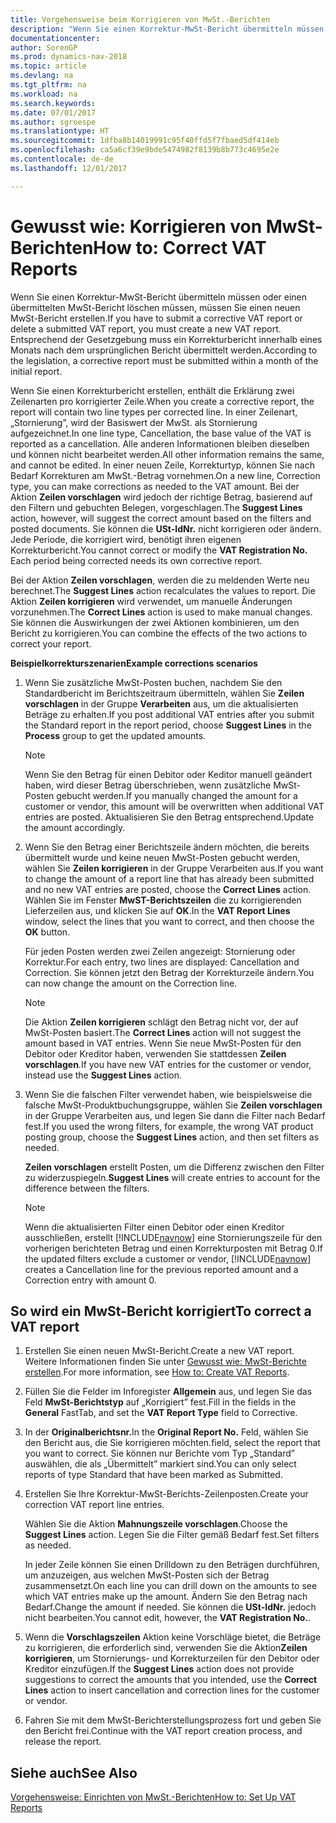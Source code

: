 ```yaml
---
title: Vorgehensweise beim Korrigieren von MwSt.-Berichten
description: "Wenn Sie einen Korrektur-MwSt-Bericht übermitteln müssen oder einen übermittelten MwSt-Bericht löschen müssen, müssen Sie einen neuen MwSt-Bericht erstellen. Entsprechend der Gesetzgebung muss ein Korrekturbericht innerhalb eines Monats nach dem ursprünglichen Bericht übermittelt werden."
documentationcenter: 
author: SorenGP
ms.prod: dynamics-nav-2018
ms.topic: article
ms.devlang: na
ms.tgt_pltfrm: na
ms.workload: na
ms.search.keywords: 
ms.date: 07/01/2017
ms.author: sgroespe
ms.translationtype: HT
ms.sourcegitcommit: 1dfba8b14019991c95f40ffd5f7fbaed5df414eb
ms.openlocfilehash: ca5a6cf39e9bde5474982f8139b8b773c4695e2e
ms.contentlocale: de-de
ms.lasthandoff: 12/01/2017

---
```

# <a name="how-to-correct-vat-reports"></a><span data-ttu-id="df809-104">Gewusst wie: Korrigieren von MwSt-Berichten</span><span class="sxs-lookup"><span data-stu-id="df809-104">How to: Correct VAT Reports</span></span>
<span data-ttu-id="df809-105">Wenn Sie einen Korrektur-MwSt-Bericht übermitteln müssen oder einen übermittelten MwSt-Bericht löschen müssen, müssen Sie einen neuen MwSt-Bericht erstellen.</span><span class="sxs-lookup"><span data-stu-id="df809-105">If you have to submit a corrective VAT report or delete a submitted VAT report, you must create a new VAT report.</span></span> <span data-ttu-id="df809-106">Entsprechend der Gesetzgebung muss ein Korrekturbericht innerhalb eines Monats nach dem ursprünglichen Bericht übermittelt werden.</span><span class="sxs-lookup"><span data-stu-id="df809-106">According to the legislation, a corrective report must be submitted within a month of the initial report.</span></span>  

<span data-ttu-id="df809-107">Wenn Sie einen Korrekturbericht erstellen, enthält die Erklärung zwei Zeilenarten pro korrigierter Zeile.</span><span class="sxs-lookup"><span data-stu-id="df809-107">When you create a corrective report, the report will contain two line types per corrected line.</span></span> <span data-ttu-id="df809-108">In einer Zeilenart, „Stornierung”, wird der Basiswert der MwSt. als Stornierung aufgezeichnet.</span><span class="sxs-lookup"><span data-stu-id="df809-108">In one line type, Cancellation, the base value of the VAT is reported as a cancellation.</span></span> <span data-ttu-id="df809-109">Alle anderen Informationen bleiben dieselben und können nicht bearbeitet werden.</span><span class="sxs-lookup"><span data-stu-id="df809-109">All other information remains the same, and cannot be edited.</span></span> <span data-ttu-id="df809-110">In einer neuen Zeile, Korrekturtyp, können Sie nach Bedarf Korrekturen am MwSt.-Betrag vornehmen.</span><span class="sxs-lookup"><span data-stu-id="df809-110">On a new line, Correction type, you can make corrections as needed to the VAT amount.</span></span> <span data-ttu-id="df809-111">Bei der Aktion **Zeilen vorschlagen** wird jedoch der richtige Betrag, basierend auf den Filtern und gebuchten Belegen, vorgeschlagen.</span><span class="sxs-lookup"><span data-stu-id="df809-111">The **Suggest Lines** action, however, will suggest the correct amount based on the filters and posted documents.</span></span> <span data-ttu-id="df809-112">Sie können die **USt-IdNr.** nicht korrigieren oder ändern. Jede Periode, die korrigiert wird, benötigt ihren eigenen Korrekturbericht.</span><span class="sxs-lookup"><span data-stu-id="df809-112">You cannot correct or modify the **VAT Registration No.** Each period being corrected needs its own corrective report.</span></span>  

<span data-ttu-id="df809-113">Bei der Aktion **Zeilen vorschlagen**, werden die zu meldenden Werte neu berechnet.</span><span class="sxs-lookup"><span data-stu-id="df809-113">The **Suggest Lines** action recalculates the values to report.</span></span> <span data-ttu-id="df809-114">Die Aktion **Zeilen korrigieren** wird verwendet, um manuelle Änderungen vorzunehmen.</span><span class="sxs-lookup"><span data-stu-id="df809-114">The **Correct Lines** action is used to make manual changes.</span></span> <span data-ttu-id="df809-115">Sie können die Auswirkungen der zwei Aktionen kombinieren, um den Bericht zu korrigieren.</span><span class="sxs-lookup"><span data-stu-id="df809-115">You can combine the effects of the two actions to correct your report.</span></span>  

<span data-ttu-id="df809-116">**Beispielkorrekturszenarien**</span><span class="sxs-lookup"><span data-stu-id="df809-116">**Example corrections scenarios**</span></span>  

1.  <span data-ttu-id="df809-117">Wenn Sie zusätzliche MwSt-Posten buchen, nachdem Sie den Standardbericht im Berichtszeitraum übermitteln, wählen Sie **Zeilen vorschlagen** in der Gruppe **Verarbeiten** aus, um die aktualisierten Beträge zu erhalten.</span><span class="sxs-lookup"><span data-stu-id="df809-117">If you post additional VAT entries after you submit the Standard report in the report period, choose **Suggest Lines** in the **Process** group to get the updated amounts.</span></span>  

    > [!NOTE]  
    >  <span data-ttu-id="df809-118">Wenn Sie den Betrag für einen Debitor oder Keditor manuell geändert haben, wird dieser Betrag überschrieben, wenn zusätzliche MwSt-Posten gebucht werden.</span><span class="sxs-lookup"><span data-stu-id="df809-118">If you manually changed the amount for a customer or vendor, this amount will be overwritten when additional VAT entries are posted.</span></span> <span data-ttu-id="df809-119">Aktualisieren Sie den Betrag entsprechend.</span><span class="sxs-lookup"><span data-stu-id="df809-119">Update the amount accordingly.</span></span>  

2.  <span data-ttu-id="df809-120">Wenn Sie den Betrag einer Berichtszeile ändern möchten, die bereits übermittelt wurde und keine neuen MwSt-Posten gebucht werden, wählen Sie **Zeilen korrigieren** in der Gruppe Verarbeiten aus.</span><span class="sxs-lookup"><span data-stu-id="df809-120">If you want to change the amount of a report line that has already been submitted and no new VAT entries are posted, choose the  **Correct Lines** action.</span></span> <span data-ttu-id="df809-121">Wählen Sie im Fenster **MwST-Berichtszeilen** die zu korrigierenden Lieferzeilen aus, und klicken Sie auf **OK**.</span><span class="sxs-lookup"><span data-stu-id="df809-121">In the **VAT Report Lines** window, select the lines that you want to correct, and then choose the **OK** button.</span></span>  

    <span data-ttu-id="df809-122">Für jeden Posten werden zwei Zeilen angezeigt: Stornierung oder Korrektur.</span><span class="sxs-lookup"><span data-stu-id="df809-122">For each entry, two lines are displayed: Cancellation and Correction.</span></span> <span data-ttu-id="df809-123">Sie können jetzt den Betrag der Korrekturzeile ändern.</span><span class="sxs-lookup"><span data-stu-id="df809-123">You can now change the amount on the Correction line.</span></span>  

    > [!NOTE]  
    >  <span data-ttu-id="df809-124">Die Aktion **Zeilen korrigieren** schlägt den Betrag nicht vor, der auf MwSt-Posten basiert.</span><span class="sxs-lookup"><span data-stu-id="df809-124">The **Correct Lines** action will not suggest the amount based in VAT entries.</span></span> <span data-ttu-id="df809-125">Wenn Sie neue MwSt-Posten für den Debitor oder Kreditor haben, verwenden Sie stattdessen **Zeilen vorschlagen**.</span><span class="sxs-lookup"><span data-stu-id="df809-125">If you have new VAT entries for the customer or vendor, instead use the **Suggest Lines** action.</span></span>  

3.  <span data-ttu-id="df809-126">Wenn Sie die falschen Filter verwendet haben, wie beispielsweise die falsche MwSt-Produktbuchungsgruppe, wählen Sie **Zeilen vorschlagen** in der Gruppe Verarbeiten aus, und legen Sie dann die Filter nach Bedarf fest.</span><span class="sxs-lookup"><span data-stu-id="df809-126">If you used the wrong filters, for example, the wrong VAT product posting group, choose the **Suggest Lines** action, and then set filters as needed.</span></span>  

    <span data-ttu-id="df809-127">**Zeilen vorschlagen** erstellt Posten, um die Differenz zwischen den Filter zu widerzuspiegeln.</span><span class="sxs-lookup"><span data-stu-id="df809-127">**Suggest Lines** will create entries to account for the difference between the filters.</span></span>  

    > [!NOTE]  
    >  <span data-ttu-id="df809-128">Wenn die aktualisierten Filter einen Debitor oder einen Kreditor ausschließen, erstellt [!INCLUDE[navnow](../../includes/navnow_md.md)] eine Stornierungszeile für den vorherigen berichteten Betrag und einen Korrekturposten mit Betrag 0.</span><span class="sxs-lookup"><span data-stu-id="df809-128">If the updated filters exclude a customer or vendor, [!INCLUDE[navnow](../../includes/navnow_md.md)] creates a Cancellation line for the previous reported amount and a Correction entry with amount 0.</span></span>

## <a name="to-correct-a-vat-report"></a><span data-ttu-id="df809-129">So wird ein MwSt-Bericht korrigiert</span><span class="sxs-lookup"><span data-stu-id="df809-129">To correct a VAT report</span></span>  

1.  <span data-ttu-id="df809-130">Erstellen Sie einen neuen MwSt-Bericht.</span><span class="sxs-lookup"><span data-stu-id="df809-130">Create a new VAT report.</span></span> <span data-ttu-id="df809-131">Weitere Informationen finden Sie unter [Gewusst wie: MwSt-Berichte erstellen](how-to-create-vat-reports.md).</span><span class="sxs-lookup"><span data-stu-id="df809-131">For more information, see [How to: Create VAT Reports](how-to-create-vat-reports.md).</span></span>  
2.  <span data-ttu-id="df809-132">Füllen Sie die Felder im Inforegister **Allgemein** aus, und legen Sie das Feld **MwSt-Berichtstyp** auf „Korrigiert” fest.</span><span class="sxs-lookup"><span data-stu-id="df809-132">Fill in the fields in the **General** FastTab, and set the **VAT Report Type** field to Corrective.</span></span>  
3.  <span data-ttu-id="df809-133">In der **Originalberichtsnr.**</span><span class="sxs-lookup"><span data-stu-id="df809-133">In the **Original Report No.**</span></span> <span data-ttu-id="df809-134">Feld, wählen Sie den Bericht aus, die Sie korrigieren möchten.</span><span class="sxs-lookup"><span data-stu-id="df809-134">field, select the report that you want to correct.</span></span> <span data-ttu-id="df809-135">Sie können nur Berichte vom Typ „Standard” auswählen, die als „Übermittelt” markiert sind.</span><span class="sxs-lookup"><span data-stu-id="df809-135">You can only select reports of type Standard that have been marked as Submitted.</span></span>  
4.  <span data-ttu-id="df809-136">Erstellen Sie Ihre Korrektur-MwSt-Berichts-Zeilenposten.</span><span class="sxs-lookup"><span data-stu-id="df809-136">Create your correction VAT report line entries.</span></span>  

    <span data-ttu-id="df809-137">Wählen Sie die Aktion **Mahnungszeile vorschlagen**.</span><span class="sxs-lookup"><span data-stu-id="df809-137">Choose the **Suggest Lines** action.</span></span> <span data-ttu-id="df809-138">Legen Sie die Filter gemäß Bedarf fest.</span><span class="sxs-lookup"><span data-stu-id="df809-138">Set filters as needed.</span></span>  

    <span data-ttu-id="df809-139">In jeder Zeile können Sie einen Drilldown zu den Beträgen durchführen, um anzuzeigen, aus welchen MwSt-Posten sich der Betrag zusammensetzt.</span><span class="sxs-lookup"><span data-stu-id="df809-139">On each line you can drill down on the amounts to see which VAT entries make up the amount.</span></span> <span data-ttu-id="df809-140">Ändern Sie den Betrag nach Bedarf.</span><span class="sxs-lookup"><span data-stu-id="df809-140">Change the amount if needed.</span></span> <span data-ttu-id="df809-141">Sie können die **USt-IdNr.** jedoch nicht bearbeiten.</span><span class="sxs-lookup"><span data-stu-id="df809-141">You cannot edit, however, the **VAT Registration No.**.</span></span>  

5.  <span data-ttu-id="df809-142">Wenn die **Vorschlagszeilen** Aktion keine Vorschläge bietet, die Beträge zu korrigieren, die erforderlich sind, verwenden Sie die Aktion**Zeilen korrigieren**, um Stornierungs- und Korrekturzeilen für den Debitor oder Kreditor einzufügen.</span><span class="sxs-lookup"><span data-stu-id="df809-142">If the **Suggest Lines** action does not provide suggestions to correct the amounts that you intended, use the **Correct Lines** action to insert cancellation and correction lines for the customer or vendor.</span></span>  
6.  <span data-ttu-id="df809-143">Fahren Sie mit dem MwSt-Berichterstellungsprozess fort und geben Sie den Bericht frei.</span><span class="sxs-lookup"><span data-stu-id="df809-143">Continue with the VAT report creation process, and release the report.</span></span>  

## <a name="see-also"></a><span data-ttu-id="df809-144">Siehe auch</span><span class="sxs-lookup"><span data-stu-id="df809-144">See Also</span></span>  
 [<span data-ttu-id="df809-145">Vorgehensweise: Einrichten von MwSt.-Berichten</span><span class="sxs-lookup"><span data-stu-id="df809-145">How to: Set Up VAT Reports</span></span>](how-to-set-up-vat-reports.md)

